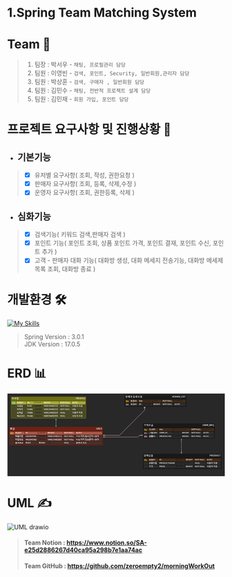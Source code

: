 # 1.Spring Team Matching System
# Team 🐣
>  1. 팀장 : 박서우 - `채팅, 프로필관리 담당 `
> 2. 팀원 : 이영빈 - `검색, 포인트, Security, 일반회원,관리자 담당 `
> 3. 팀원 : 박상훈 - `검색, 구매자 , 일반회원 담당`
> 4. 팀원 : 김민수 - `채팅, 전반적 프로젝트 설계 담당`
> 5. 팀원 : 김민재 - `회원 가입, 포인트 담당`

# 프로젝트 요구사항 및 진행상황  💼
 - ##  기본기능
 >- [x] 유저별 요구사항( 조회, 작성, 권한요청 ) 
 >- [x] 판매자 요구사항( 조회, 등록, 삭제,수정 )
 >- [x] 운영자 요구사항( 조회, 권한등록, 삭제 )



 - ## 심화기능
>- [x] 검색기능( 키워드 검색,판매자 검색 )
>- [x] 포인트 기능( 포인트 조회, 상품 포인트 가격, 포인트 결재, 포인트 수신, 포인트 추가 )
>- [x] 고객 - 판매자 대화 기능( 대화방 생성, 대화 메세지 전송기능, 대화방 메세제 목록 조회, 대화방 종료 )


# 개발환경  🛠
[![My Skills](https://skillicons.dev/icons?i=java,spring,gradle,idea,git,github )](https://skillicons.dev)<br>
> Spring Version : 3.0.1<br>
> JDK Version : 17.0.5

# ERD 📊  
![img_2.png](img_2.png)

# UML ✍️
![UML drawio](https://user-images.githubusercontent.com/117061586/214309739-862cac34-8246-4ad5-b454-366c4af2b95e.png)

> #### Team Notion : https://www.notion.so/SA-e25d2886267d40ca95a298b7e1aa74ac
> #### Team GitHub : https://github.com/zeroempty2/morningWorkOut









